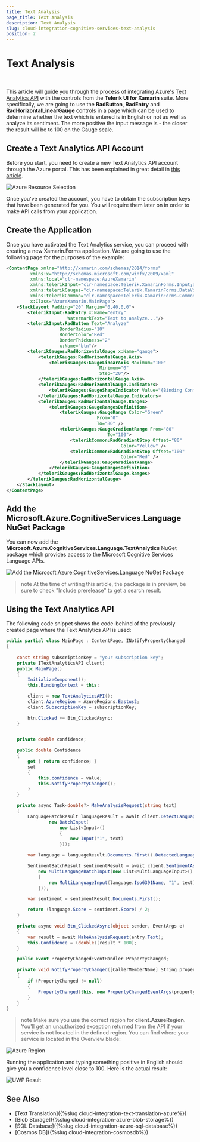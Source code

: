 ```yaml
---
title: Text Analysis
page_title: Text Analysis
description: Text Analysis
slug: cloud-integration-cognitive-services-text-analysis
position: 2
---
```


# Text Analysis

&nbsp;

This article will guide you through the process of integrating Azure's [Text Analytics API](https://azure.microsoft.com/en-us/services/cognitive-services/text-analytics/) with the controls from the **Telerik UI for Xamarin** suite. More specifically, we are going to use the **RadButton**, **RadEntry** and **RadHorizontalLinearGauge** controls in a page which can be used to determine whether the text which is entered is in English or not as well as analyze its sentiment. The more positive the input message is - the closer the result will be to 100 on the Gauge scale. 

## Create a Text Analytics API Account

Before you start, you need to create a new Text Analytics API account through the Azure portal. This has been explained in great detail in [this article](https://docs.microsoft.com/en-us/azure/cognitive-services/cognitive-services-apis-create-account).

![Azure Resource Selection](images/create-text-analytics-resource.png)

Once you've created the account, you have to obtain the subscription keys that have been generated for you. You will require them later on in order to make API calls from your application.

## Create the Application

Once you have activated the Text Analytics service, you can proceed with creating a new Xamarin.Forms application. We are going to use the following page for the purposes of the example:

```XML
<ContentPage xmlns="http://xamarin.com/schemas/2014/forms"
	     xmlns:x="http://schemas.microsoft.com/winfx/2009/xaml"
	     xmlns:local="clr-namespace:AzureXamarin"
	     xmlns:telerikInput="clr-namespace:Telerik.XamarinForms.Input;assembly=Telerik.XamarinForms.Input"
	     xmlns:telerikGauges="clr-namespace:Telerik.XamarinForms.DataVisualization.Gauges;assembly=Telerik.XamarinForms.DataVisualization"
	     xmlns:telerikCommon="clr-namespace:Telerik.XamarinForms.Common;assembly=Telerik.XamarinForms.Common"
	     x:Class="AzureXamarin.MainPage">
    <StackLayout Padding="20" Margin="0,40,0,0">
		<telerikInput:RadEntry x:Name="entry" 
				       WatermarkText="Text to analyze..."/>
		<telerikInput:RadButton Text="Analyze"
					BorderRadius="10"
					BorderColor="Red"
					BorderThickness="2"
					x:Name="btn"/>
		<telerikGauges:RadHorizontalGauge x:Name="gauge">
			<telerikGauges:RadHorizontalGauge.Axis>
				<telerikGauges:GaugeLinearAxis Maximum="100" 
							       Minimum="0" 
							       Step="20"/>
			</telerikGauges:RadHorizontalGauge.Axis>
			<telerikGauges:RadHorizontalGauge.Indicators>
				<telerikGauges:GaugeShapeIndicator Value="{Binding Confidence}" />
			</telerikGauges:RadHorizontalGauge.Indicators>
			<telerikGauges:RadHorizontalGauge.Ranges>
				<telerikGauges:GaugeRangesDefinition>
					<telerikGauges:GaugeRange Color="Green" 
								  From="0" 
								  To="80" />
					<telerikGauges:GaugeGradientRange From="80" 
									  To="100">
						<telerikCommon:RadGradientStop Offset="80" 
									       Color="Yellow" />
						<telerikCommon:RadGradientStop Offset="100" 
									       Color="Red" />
					</telerikGauges:GaugeGradientRange>
				</telerikGauges:GaugeRangesDefinition>
			</telerikGauges:RadHorizontalGauge.Ranges>
		</telerikGauges:RadHorizontalGauge>
    </StackLayout>
</ContentPage>
```

## Add the Microsoft.Azure.CognitiveServices.Language NuGet Package

You can now add the **Microsoft.Azure.CognitiveServices.Language.TextAnalytics** NuGet package which provides access to the Microsoft Cognitive Services Language APIs.

![Add the Microsoft.Azure.CognitiveServices.Language NuGet Package](images/text-analytics-nuget-01.png)

>note At the time of writing this article, the package is in preview, be sure to check "Include prerelease" to get a search result.

## Using the Text Analytics API

The following code snippet shows the code-behind of the previously created page where the Text Analytics API is used:

```C#
public partial class MainPage : ContentPage, INotifyPropertyChanged
{
	
	const string subscriptionKey = "your subscription key";
	private ITextAnalyticsAPI client;
	public MainPage()
	{
		InitializeComponent();
		this.BindingContext = this;

		client = new TextAnalyticsAPI();
		client.AzureRegion = AzureRegions.Eastus2;
		client.SubscriptionKey = subscriptionKey;

		btn.Clicked += Btn_ClickedAsync;
	}


	private double confidence;

	public double Confidence
	{
		get { return confidence; }
		set
		{
			this.confidence = value;
			this.NotifyPropertyChanged();
		}
	}

	private async Task<double?> MakeAnalysisRequest(string text)
	{
		LanguageBatchResult languageResult = await client.DetectLanguageAsync(
				new BatchInput(
					new List<Input>()
					{
						new Input("1", text)
					}));

		var language = languageResult.Documents.First().DetectedLanguages.First();

		SentimentBatchResult sentimentResult = await client.SentimentAsync(
			new MultiLanguageBatchInput(new List<MultiLanguageInput>()
			{
				new MultiLanguageInput(language.Iso6391Name, "1", text)
			}));

		var sentiment = sentimentResult.Documents.First();

		return (language.Score + sentiment.Score) / 2;
	}

	private async void Btn_ClickedAsync(object sender, EventArgs e)
	{
		var result = await MakeAnalysisRequest(entry.Text);
		this.Confidence = (double)(result * 100);
	}

	public event PropertyChangedEventHandler PropertyChanged;

	private void NotifyPropertyChanged([CallerMemberName] String propertyName = "")
	{
		if (PropertyChanged != null)
		{
			PropertyChanged(this, new PropertyChangedEventArgs(propertyName));
		}
	}
}
```

>note Make sure you use the correct region for **client.AzureRegion**. You'll get an unauthorized exception returned from the API if your service is not located in the defined region. You can find where your service is located in the Overview blade:

![Azure Region](images/text-analytics-azure-region.png)


Running the application and typing something positive in English should give you a confidence level close to 100. Here is  the actual result:

![UWP Result](images/text_analyze_api_uwp.png)

## See Also

* [Text Translation]({%slug cloud-integration-text-translation-azure%})
* [Blob Storage]({%slug cloud-integration-azure-blob-storage%})
* [SQL Database]({%slug cloud-integration-azure-sql-database%}) 
* [Cosmos DB]({%slug cloud-integration-cosmosdb%})
